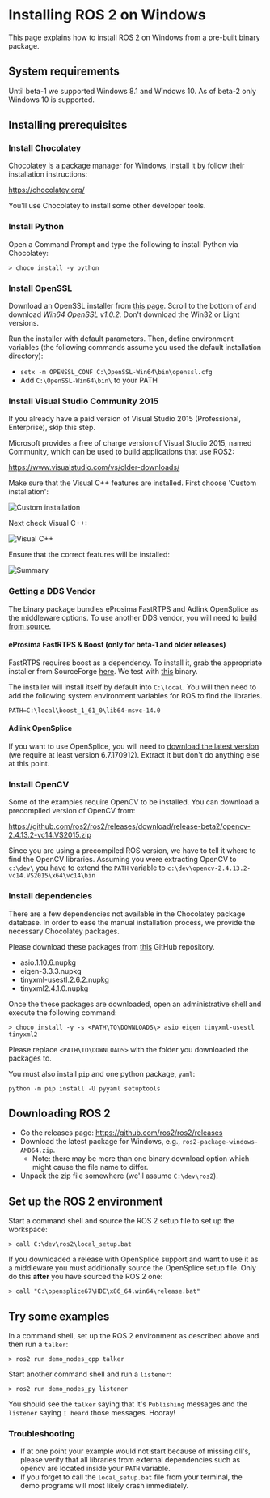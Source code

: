 # Installing ROS 2 on Windows

This page explains how to install ROS 2 on Windows from a pre-built binary package.

## System requirements
Until beta-1 we supported Windows 8.1 and Windows 10.
As of beta-2 only Windows 10 is supported.

## Installing prerequisites

### Install Chocolatey

Chocolatey is a package manager for Windows, install it by follow their installation instructions:

https://chocolatey.org/

You'll use Chocolatey to install some other developer tools.

### Install Python

Open a Command Prompt and type the following to install Python via Chocolatey:

```
> choco install -y python
```

### Install OpenSSL

Download an OpenSSL installer from [this page](https://slproweb.com/products/Win32OpenSSL.html). Scroll to the bottom of and download *Win64 OpenSSL v1.0.2*. Don't download the Win32 or Light versions.

Run the installer with default parameters. Then, define environment variables (the following commands assume you used the default installation directory):

- `setx -m OPENSSL_CONF C:\OpenSSL-Win64\bin\openssl.cfg`
- Add `C:\OpenSSL-Win64\bin\` to your PATH

### Install Visual Studio Community 2015

If you already have a paid version of Visual Studio 2015 (Professional, Enterprise), skip this step.

Microsoft provides a free of charge version of Visual Studio 2015, named Community, which can be used to build applications that use ROS2:

https://www.visualstudio.com/vs/older-downloads/

Make sure that the Visual C++ features are installed. First choose 'Custom installation':

![Custom installation](http://i.imgur.com/tUcOMOA.png)

Next check Visual C++:

![Visual C++](http://i.imgur.com/yWVEUkm.png)

Ensure that the correct features will be installed:

![Summary](http://i.imgur.com/VxdbA7G.png)

### Getting a DDS Vendor

The binary package bundles eProsima FastRTPS and Adlink OpenSplice as the middleware options.
To use another DDS vendor, you will need to [build from source](Windows-Development-Setup).

#### eProsima FastRTPS & Boost (only for beta-1 and older releases)

FastRTPS requires boost as a dependency. To install it, grab the appropriate installer from SourceForge [here](http://sourceforge.net/projects/boost/files/boost-binaries/1.61.0/). We test with [this](http://downloads.sourceforge.net/project/boost/boost-binaries/1.61.0/boost_1_61_0-msvc-14.0-64.exe) binary.

The installer will install itself by default into `C:\local`. You will then need to add the following system environment variables for ROS to find the libraries.

`PATH=C:\local\boost_1_61_0\lib64-msvc-14.0`

#### Adlink OpenSplice

If you want to use OpenSplice, you will need to [download the latest version](https://github.com/ADLINK-IST/opensplice/releases/tag/OSPL_V6_7_171127OSS_RELEASE) (we require at least version 6.7.170912).
Extract it but don't do anything else at this point.

### Install OpenCV

Some of the examples require OpenCV to be installed. You can download a precompiled version of OpenCV from:

https://github.com/ros2/ros2/releases/download/release-beta2/opencv-2.4.13.2-vc14.VS2015.zip

Since you are using a precompiled ROS version, we have to tell it where to find the OpenCV libraries. Assuming you were extracting OpenCV to `c:\dev\` you have to extend the `PATH` variable to `c:\dev\opencv-2.4.13.2-vc14.VS2015\x64\vc14\bin`

### Install dependencies
There are a few dependencies not available in the Chocolatey package database. In order to ease the manual installation process, we provide the necessary Chocolatey packages.

Please download these packages from [this](https://github.com/ros2/choco-packages/releases/latest) GitHub repository. 
 * asio.1.10.6.nupkg
 * eigen-3.3.3.nupkg
 * tinyxml-usestl.2.6.2.nupkg
 * tinyxml2.4.1.0.nupkg

Once the these packages are downloaded, open an administrative shell and execute the following command:

```
> choco install -y -s <PATH\TO\DOWNLOADS\> asio eigen tinyxml-usestl tinyxml2
```

Please replace `<PATH\TO\DOWNLOADS>` with the folder you downloaded the packages to.

You must also install `pip` and one python package, `yaml`:

```
python -m pip install -U pyyaml setuptools
```
 
## Downloading ROS 2

* Go the releases page: https://github.com/ros2/ros2/releases
* Download the latest package for Windows, e.g., `ros2-package-windows-AMD64.zip`.
  * Note: there may be more than one binary download option which might cause the file name to differ.
* Unpack the zip file somewhere (we'll assume `C:\dev\ros2`).


## Set up the ROS 2 environment

Start a command shell and source the ROS 2 setup file to set up the workspace:

```
> call C:\dev\ros2\local_setup.bat
```

If you downloaded a release with OpenSplice support and want to use it as a middleware you must additionally source the OpenSplice setup file.
Only do this **after** you have sourced the ROS 2 one:

```
> call "C:\opensplice67\HDE\x86_64.win64\release.bat"
```

## Try some examples

In a command shell, set up the ROS 2 environment as described above and then run a `talker`:

```
> ros2 run demo_nodes_cpp talker
```

Start another command shell and run a `listener`:

```
> ros2 run demo_nodes_py listener
```

You should see the `talker` saying that it's `Publishing` messages and the `listener` saying `I heard` those messages.
Hooray!


### Troubleshooting
* If at one point your example would not start because of missing dll's, please verify that all libraries from external dependencies such as opencv are located inside your `PATH` variable.
* If you forget to call the `local_setup.bat` file from your terminal, the demo programs will most likely crash immediately.
